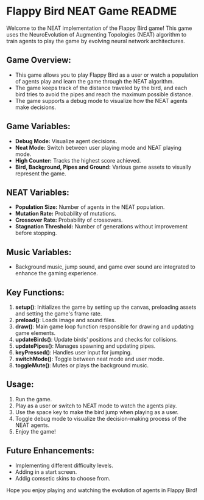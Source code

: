 # Flappy Bird NEAT Game README

Welcome to the NEAT implementation of the Flappy Bird game! This game uses the NeuroEvolution of Augmenting Topologies (NEAT) algorithm to train agents to play the game by evolving neural network architectures.

## Game Overview:

- This game allows you to play Flappy Bird as a user or watch a population of agents play and learn the game through the NEAT algorithm.
- The game keeps track of the distance traveled by the bird, and each bird tries to avoid the pipes and reach the maximum possible distance.
- The game supports a debug mode to visualize how the NEAT agents make decisions.

## Game Variables:

- **Debug Mode:** Visualize agent decisions.
- **Neat Mode:** Switch between user playing mode and NEAT playing mode.
- **High Counter:** Tracks the highest score achieved.
- **Bird, Background, Pipes and Ground:** Various game assets to visually represent the game.

## NEAT Variables:

- **Population Size:** Number of agents in the NEAT population.
- **Mutation Rate:** Probability of mutations.
- **Crossover Rate:** Probability of crossovers.
- **Stagnation Threshold:** Number of generations without improvement before stopping.
  
## Music Variables:

- Background music, jump sound, and game over sound are integrated to enhance the gaming experience.

## Key Functions:

1. **setup()**: Initializes the game by setting up the canvas, preloading assets and setting the game's frame rate.
2. **preload()**: Loads image and sound files.
3. **draw()**: Main game loop function responsible for drawing and updating game elements.
4. **updateBirds()**: Update birds' positions and checks for collisions.
5. **updatePipes()**: Manages spawning and updating pipes.
6. **keyPressed()**: Handles user input for jumping.
7. **switchMode()**: Toggle between neat mode and user mode.
8. **toggleMute()**: Mutes or plays the background music.

## Usage:

1. Run the game.
2. Play as a user or switch to NEAT mode to watch the agents play.
3. Use the space key to make the bird jump when playing as a user.
4. Toggle debug mode to visualize the decision-making process of the NEAT agents.
5. Enjoy the game!

## Future Enhancements:

- Implementing different difficulty levels.
- Adding in a start screen.
- Addig comsetic skins to choose from.

Hope you enjoy playing and watching the evolution of agents in Flappy Bird!
